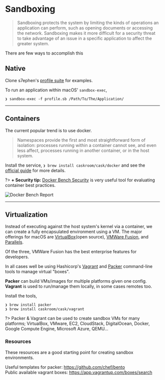 
Sandboxing
===========

> Sandboxing protects the system by limiting the kinds of operations an application can perform, such as opening documents or accessing the network. Sandboxing makes it more difficult for a security threat to take advantage of an issue in a specific application to affect the greater system.

There are few ways to accomplish this


Native
-------

Clone s7ephen's [profile suite](https://github.com/s7ephen/OSX-Sandbox--Seatbelt--Profiles) for examples.

To run an application within macOS' `sandbox-exec`,

`❯ sandbox-exec -f profile.sb /Path/To/The/Application/`

---

Containers
-----------

The current popular trend is to use docker.

> Namespaces provide the first and most straightforward form of isolation: processes running within a container cannot see, and even less affect, processes running in another container, or in the host system.

Install the service, `❯ brew install caskroom/cask/docker` and see the [official guide](https://docs.docker.com/docker-for-mac/) for more details.

?> <i class="fas fa-lock"></i>**+ Security tip:** [Docker Bench Security](https://github.com/docker/docker-bench-security) is very useful tool for evaluating container best practices.

![Docker Bench Report](https://raw.githubusercontent.com/docker/docker-bench-security/master/benchmark_log.png)

---

Virtualization
---------------

Instead of executing against the host system's kernel via a container, we can create a fully encapsulated environment using a VM. The major offerings for macOS are [VirtualBox](https://www.virtualbox.org)(open source), [VMWare Fusion](https://www.vmware.com/products/fusion.html), and [Parallels](https://www.parallels.com/).

Of the three, VMWare Fusion has the best enterprise features for developers.

In all cases well be using Hashicorp's [Vagrant](https://www.vagrantup.com/) and [Packer](https://www.packer.io/) command-line tools to manage virtual "boxes".

**Packer** can build VMs/images for multiple platforms given one config.  
**Vagrant** is used to run/manage them locally, in some cases remotes too.

Install the tools, 

`❯ brew install packer`  
`❯ brew install caskroom/cask/vagrant`  

?> Packer & Vagrant can be used to create sandbox VMs for many platforms; VirtualBox, VMware, EC2, CloudStack, DigitalOcean, Docker, Google Compute Engine, Microsoft Azure, QEMU...


### Resources ###

These resources are a good starting point for creating sandbox environments.

Useful templates for packer: <https://github.com/chef/bento>  
Public available vagrant boxes: <https://app.vagrantup.com/boxes/search>



